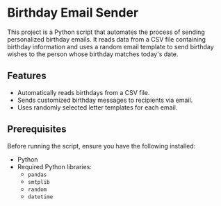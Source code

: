 # Birthday Email Sender

This project is a Python script that automates the process of sending personalized birthday emails. It reads data from a CSV file containing birthday information and uses a random email template to send birthday wishes to the person whose birthday matches today's date.

## Features

- Automatically reads birthdays from a CSV file.
- Sends customized birthday messages to recipients via email.
- Uses randomly selected letter templates for each email.

## Prerequisites

Before running the script, ensure you have the following installed:

- Python
- Required Python libraries:
  - `pandas`
  - `smtplib`
  - `random`
  - `datetime`